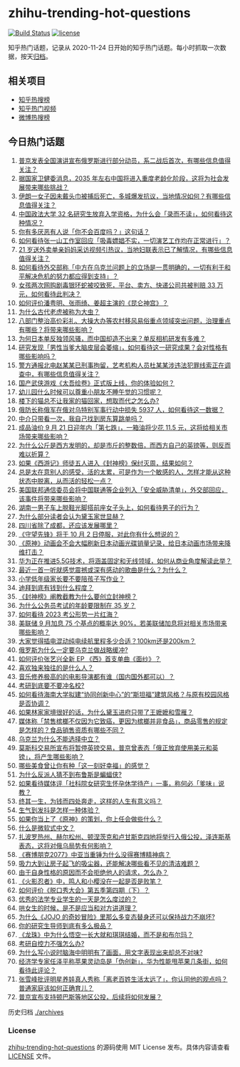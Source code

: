 # zhihu-trending-hot-questions

[![Build Status](https://github.com/justjavac/zhihu-trending-hot-questions/workflows/ci/badge.svg?branch=master)](https://github.com/justjavac/zhihu-trending-hot-questions/actions)
[![license](https://img.shields.io/github/license/justjavac/zhihu-trending-hot-questions)](https://github.com/justjavac/zhihu-trending-hot-questions/blob/master/LICENSE)

知乎热门话题，记录从 2020-11-24 日开始的知乎热门话题。每小时抓取一次数据，按天[归档](./archives)。

## 相关项目

- [知乎热搜榜](https://github.com/justjavac/zhihu-trending-top-search)
- [知乎热门视频](https://github.com/justjavac/zhihu-trending-hot-video)
- [微博热搜榜](https://github.com/justjavac/weibo-trending-hot-search)

## 今日热门话题

<!-- BEGIN -->
<!-- 最后更新时间 Thu Sep 22 2022 05:20:55 GMT+0800 (China Standard Time) -->

1. [普京发表全国演讲宣布俄罗斯进行部分动员，系二战后首次，有哪些信息值得关注？](https://www.zhihu.com/question/554695212)
1. [据国家卫健委消息，2035 年左右中国将进入重度老龄化阶段，这将为社会发展带来哪些挑战？](https://www.zhihu.com/question/554508197)
1. [伊朗一女子因未戴头巾被捕后死亡，多城爆发抗议，当地情况如何？有哪些信息值得关注？](https://www.zhihu.com/question/554673819)
1. [中国政法大学 32 名研究生放弃入学资格，为什么会「录而不读」，如何看待这种情况？](https://www.zhihu.com/question/554651095)
1. [你有多厌恶有人说「你不会百度吗？」这句话？](https://www.zhihu.com/question/402667323)
1. [如何看待张一山工作室回应「吸毒嫖娼不实，一切演艺工作均在正常进行」？](https://www.zhihu.com/question/554783421)
1. [21 岁送外卖单亲妈妈采访视频引热议，当地妇联表示已了解情况，有哪些信息值得关注？](https://www.zhihu.com/question/554638184)
1. [如何看待外交部称「中方在乌克兰问题上的立场是一贯明确的，一切有利于和平解决危机的努力都应得到支持」？](https://www.zhihu.com/question/554736512)
1. [女孩两次网购剧毒银环蛇被咬致死，平台、卖方、快递公司共被判赔 33 万元，如何看待此判决？](https://www.zhihu.com/question/554728812)
1. [如何评价潘粤明、张雨绮、姜超主演的《昆仑神宫》？](https://www.zhihu.com/question/554591637)
1. [为什么古代老虎被称为大虫？](https://www.zhihu.com/question/29161985)
1. [八部门整治高价彩礼、大操大办等农村移风易俗重点领域突出问题，治理重点有哪些？将带来哪些影响？](https://www.zhihu.com/question/554722367)
1. [为何日本单反独领风骚，而中国却造不出来？单反相机研发有多难？](https://www.zhihu.com/question/541007912)
1. [研究发现「男性当爹大脑皮层会萎缩」，如何看待这一研究成果？会对性格有哪些影响吗？](https://www.zhihu.com/question/554735414)
1. [警方通报北电赵某某已刑事拘留，艺考机构人员杜某某涉违法犯罪线索正在调查中，有哪些信息值得关注？](https://www.zhihu.com/question/554791098)
1. [国产武侠游戏《太吾绘卷》正式版上线，你的体验如何？](https://www.zhihu.com/question/554801351)
1. [幼儿园什么时候可以尊重小朋友不睡午觉的习惯呢？](https://www.zhihu.com/question/546519744)
1. [楼下的猫总不让我家的猫回家，想取而代之怎么办?](https://www.zhihu.com/question/551973656)
1. [俄防长称俄军在俄对乌特别军事行动中损失 5937 人，如何看待这一数据？](https://www.zhihu.com/question/554714202)
1. [中介只带看一次，我自己找到房东算跳单吗？](https://www.zhihu.com/question/518333233)
1. [成品油价 9 月 21 日迎年内「第七跌」，一箱油将少花 11.5 元，这将给相关市场带来哪些影响？](https://www.zhihu.com/question/554437875)
1. [为什么公斤是西方发明的，却是市斤的整数倍，而西方自己的英镑等，则反而难以折算？](https://www.zhihu.com/question/548407138)
1. [如果《西游记》师徒五人进入《封神榜》保纣灭周，结果如何？](https://www.zhihu.com/question/554275178)
1. [总是太在意别人的感受，活的太累，可是作为一个敏感的人，怎样才能从这种状态中脱离，从而活的轻松一点？](https://www.zhihu.com/question/26911914)
1. [美国联邦通信委员会将中国联通等企业列入「安全威胁清单」，外交部回应，该事件将带来哪些影响？](https://www.zhihu.com/question/554614998)
1. [湖南一男子车上脱鞋光脚搭前座女子头上，如何看待男子的行为？](https://www.zhihu.com/question/554278311)
1. [为什么部分读者会认为黛玉家世显赫？](https://www.zhihu.com/question/553532883)
1. [四川省除了成都，还应该发展哪里？](https://www.zhihu.com/question/321086831)
1. [《守望先锋》将于 10 月 2 日停服，对此你有什么想说的？](https://www.zhihu.com/question/554202690)
1. [《原神》动画会不会大幅刷新日本动画光碟销量记录，给日本动画市场带来降维打击？](https://www.zhihu.com/question/554449185)
1. [华为正在推进5.5G技术，将涵盖固定和无线领域，如何从商业角度解读此举？](https://www.zhihu.com/question/554360471)
1. [最近一首一听就感觉震撼或深有感动的歌曲是什么？为什么？](https://www.zhihu.com/question/553104208)
1. [小学低年级家长要不要陪孩子写作业？](https://www.zhihu.com/question/322206816)
1. [迪拜到底有钱到什么程度？](https://www.zhihu.com/question/318202924)
1. [《封神榜》阐教截教为什么要创立封神榜？](https://www.zhihu.com/question/27044496)
1. [为什么公务员考试的年龄要限制在 35 岁？](https://www.zhihu.com/question/552627086)
1. [如何看待 2023 考公形势一片红海？](https://www.zhihu.com/question/553507435)
1. [美联储 9 月加息 75 个基点的概率达 90%，若美联储加息将对相关市场带来哪些影响？](https://www.zhihu.com/question/553080925)
1. [大家觉得插电混动纯电续航里程多少合适？100km还是200km？](https://www.zhihu.com/question/420731220)
1. [俄罗斯为什么一定要乌克兰做战略缓冲?](https://www.zhihu.com/question/519675529)
1. [如何评价张艺兴全新 EP 《西》首支单曲《面纱》？](https://www.zhihu.com/question/554665753)
1. [喜欢独来独往的是什么人？](https://www.zhihu.com/question/364971896)
1. [音乐修养极高的的电影导演都有谁（国内国外都可以）？](https://www.zhihu.com/question/553773310)
1. [考研到底要不要冲名校?](https://www.zhihu.com/question/548305946)
1. [如何看待海南大学拟建“协同创新中心”的“斯坦福”建筑风格？与原有校园风格是否协调？](https://www.zhihu.com/question/554443359)
1. [如果林家家境很好的话，为什么黛玉进府只带了王嬷嬷和雪雁？](https://www.zhihu.com/question/553914180)
1. [媒体称「禁售槟榔不仅因为它致癌，更因为槟榔并非食品」，商品零售的规定是怎样的？食品销售资质有哪些不同？](https://www.zhihu.com/question/554759166)
1. [乌克兰为什么不能选择中立？](https://www.zhihu.com/question/553891657)
1. [莫斯科交易所宣布将暂停英镑交易，普京曾表态「俄正放弃使用美元和英镑」，将产生哪些影响？](https://www.zhihu.com/question/554611947)
1. [哪些美食曾让你有种「这一刻好幸福」的感觉？](https://www.zhihu.com/question/554093429)
1. [为什么反派人猜不到布鲁斯是蝙蝠侠?](https://www.zhihu.com/question/487379520)
1. [如果看待媒体评「社科院女研究生怀孕休学待产」一事，称何必「爹味」说教？](https://www.zhihu.com/question/554582651)
1. [终其一生，为钱而四处奔走，这样的人生有意义吗？](https://www.zhihu.com/question/554304778)
1. [生气到发抖是怎样一种体验？](https://www.zhihu.com/question/36745146)
1. [如果你当上了《原神》的策划，你上任会做些什么？](https://www.zhihu.com/question/552600800)
1. [什么是微软式中文？](https://www.zhihu.com/question/39569160)
1. [扎波罗热州、赫尔松州、顿涅茨克和卢甘斯克四地将举行入俄公投，泽连斯基表态，这将对俄乌局势有何影响？](https://www.zhihu.com/question/554613970)
1. [《赛博朋克2077》中亚当重锤为什么没得赛博精神病？](https://www.zhihu.com/question/437130110)
1. [吸力大到让房子起飞的吸尘器，还能解决哪些看不见的清洁难题？](https://www.zhihu.com/question/553761559)
1. [由于自身性格的原因而不会拒绝他人的请求，怎么办？](https://www.zhihu.com/question/554527418)
1. [《火影忍者》中，鸣人和小樱没在一起是否是败笔？](https://www.zhihu.com/question/63696174)
1. [如何评价《脱口秀大会》第五季第四期（下）？](https://www.zhihu.com/question/554577517)
1. [优秀的法学专业学生的一天是怎么度过的？](https://www.zhihu.com/question/319218635)
1. [哄女生的时候，是不是应当和对方讲道理？](https://www.zhihu.com/question/554507008)
1. [为什么《JOJO 的奇妙冒险》里那么多变态替身还可以保持战力不崩坏?](https://www.zhihu.com/question/458639619)
1. [你的研究生导师到底有多么极品？](https://www.zhihu.com/question/26750093)
1. [《龙珠》中为什么悟空一长大就和琪琪结婚，而不是和布尔玛？](https://www.zhihu.com/question/295712652)
1. [考研自控力不强怎么办?](https://www.zhihu.com/question/552351936)
1. [为什么写小说时脑海中明明有了画面，用文字表现出来却总不对味?](https://www.zhihu.com/question/539705518)
1. [经济学专家任泽平称苹果灵动岛是「伪创新」，华为性能甩苹果几条街，如何看待此评论？](https://www.zhihu.com/question/554470720)
1. [张雪峰批评明星养娃真人秀称「离老百姓生活太远了」，你认同他的观点吗？普通家庭该如何正确育儿？](https://www.zhihu.com/question/554611115)
1. [普京宣布支持顿巴斯等地区公投，后续将如何发展？](https://www.zhihu.com/question/554707491)

<!-- END -->

历史归档 [./archives](./archives)

### License

[zhihu-trending-hot-questions](https://github.com/justjavac/zhihu-trending-hot-questions)
的源码使用 MIT License 发布。具体内容请查看 [LICENSE](./LICENSE) 文件。
